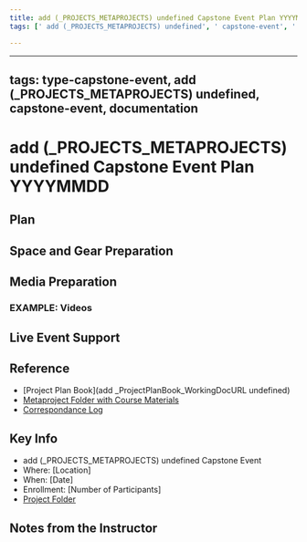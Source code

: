 ```yaml
---
title: add (_PROJECTS_METAPROJECTS) undefined Capstone Event Plan YYYYMMDD
tags: [' add (_PROJECTS_METAPROJECTS) undefined', ' capstone-event', ' documentation', type-capstone-event]

---
```


---
tags: type-capstone-event, add (_PROJECTS_METAPROJECTS) undefined, capstone-event, documentation
---

#  add (_PROJECTS_METAPROJECTS) undefined Capstone Event Plan YYYYMMDD

## Plan

## Space and Gear Preparation

## Media Preparation
### EXAMPLE: Videos


## Live Event Support

## Reference

* [Project Plan Book](add _ProjectPlanBook_WorkingDocURL undefined)
* [Metaproject Folder with Course Materials](https://drive.google.com/drive/folders/1VByb5fzhD0sDBEoyMUeDdOMlp8knYwp7)
* [Correspondance Log](https://docs.google.com/document/d/1yPnT2v0XVKY2x3EysWDj_o1PYlxoJLceDFYRQcZ9k8Q/edit#heading=h.6tedxfagcpve)


## Key Info
- add (_PROJECTS_METAPROJECTS) undefined Capstone Event
- Where: [Location]
- When: [Date]
- Enrollment: [Number of Participants]
- [Project Folder]()

## Notes from the Instructor